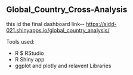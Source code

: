 ## Global_Country_Cross-Analysis
this id the final dashboard link--
https://sidd-021.shinyapps.io/global_country_analysis/

Tools used:
- R $ RStudio
- R Shiny app
- ggplot and plotly and relavent Libraries
